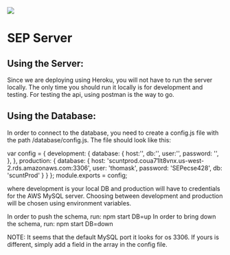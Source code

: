 <img src="https://travis-ci.com/tardycorgi9917/SEP-Project.svg?token=TPN2WPqMVXQd5t44ti9z&branch=master" />

# SEP Server

## Using the Server:
Since we are deploying using Heroku, you will not have to run the server locally. The only time you should run it locally is for development and testing. For testing the api, using postman is the way to go.

## Using the Database:
In order to connect to the database, you need to create a config.js file with the path /database/config.js. The file should look like this:

var config = {
    development: {
        database: {
            host:'',
            db:'',
            user:'',
            password: '',
        },
    },
    production: {
        database: {
            host: 'scuntprod.coua71lt8vnx.us-west-2.rds.amazonaws.com:3306',
            user: 'thomask',
            password: 'SEPecse428',
            db:    'scuntProd'
        }
    }
};
module.exports = config;


where development is your local DB and production will have to credentials for the AWS MySQL server. 
Choosing between development and production will be chosen using environment variables.

In order to push the schema, run:  npm start DB=up
In order to bring down the schema, run:  npm start DB=down

NOTE: It seems that the default MySQL port it looks for os 3306. If yours is different, simply add a field in the array in the config file.
